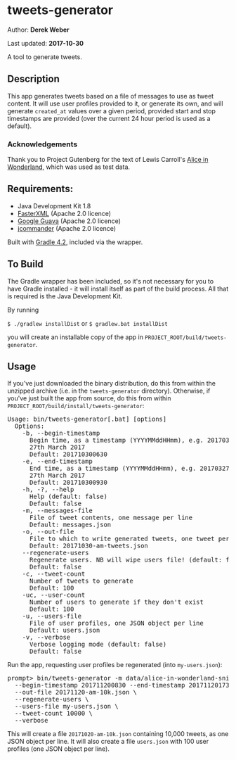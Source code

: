 # tweets-generator

Author: **Derek Weber**

Last updated: **2017-10-30**

A tool to generate tweets.


## Description

This app generates tweets based on a file of messages to use as tweet content. It will
use user profiles provided to it, or generate its own, and will generate `created_at`
values over a given period, provided start and stop timestamps are provided (over the
current 24 hour period is used as a default).

### Acknowledgements

Thank you to Project Gutenberg for the text of Lewis Carroll's 
[Alice in Wonderland](https://www.gutenberg.org/files/11/11-h/11-h.htm), which was used
as test data.

## Requirements:

 + Java Development Kit 1.8
 + [FasterXML](http://wiki.fasterxml.com/JacksonHome) (Apache 2.0 licence)
 + [Google Guava](https://github.com/google/guava) (Apache 2.0 licence)
 + [jcommander](http://jcommander.org) (Apache 2.0 licence)

Built with [Gradle 4.2](http://gradle.org), included via the wrapper.


## To Build

The Gradle wrapper has been included, so it's not necessary for you to have
Gradle installed - it will install itself as part of the build process. All that
is required is the Java Development Kit.

By running

`$ ./gradlew installDist` or `$ gradlew.bat installDist`

you will create an installable copy of the app in `PROJECT_ROOT/build/tweets-generator`.


## Usage
If you've just downloaded the binary distribution, do this from within the
unzipped archive (i.e. in the `tweets-generator` directory). Otherwise, if you've
just built the app from source, do this from within
`PROJECT_ROOT/build/install/tweets-generator`:

<pre>
Usage: bin/tweets-generator[.bat] [options]
  Options:
    -b, --begin-timestamp
      Begin time, as a timestamp (YYYYMMddHHmm), e.g. 201703270930 is 9:30am,
      27th March 2017
      Default: 201710300630
    -e, --end-timestamp
      End time, as a timestamp (YYYYMMddHHmm), e.g. 201703270930 is 9:30am,
      27th March 2017
      Default: 201710300930
    -h, -?, --help
      Help (default: false)
      Default: false
    -m, --messages-file
      File of tweet contents, one message per line
      Default: messages.json
    -o, --out-file
      File to which to write generated tweets, one tweet per line
      Default: 20171030-am-tweets.json
    --regenerate-users
      Regenerate users. NB will wipe users file! (default: false)
      Default: false
    -c, --tweet-count
      Number of tweets to generate
      Default: 100
    -uc, --user-count
      Number of users to generate if they don't exist
      Default: 100
    -u, --users-file
      File of user profiles, one JSON object per line
      Default: users.json
    -v, --verbose
      Verbose logging mode (default: false)
      Default: false
</pre>

Run the app, requesting user profiles be regenerated (into `my-users.json`):
<pre>
prompt> bin/tweets-generator -m data/alice-in-wonderland-snippets.txt \
  --begin-timestamp 201711200830 --end-timestamp 201711201730 \
  --out-file 20171120-am-10k.json \
  --regenerate-users \
  --users-file my-users.json \
  --tweet-count 10000 \
  --verbose
</pre>

This will create a file `20171020-am-10k.json` containing 10,000 tweets, as
one JSON object per line. It will also create a file `users.json` with 100 user
profiles (one JSON object per line).

